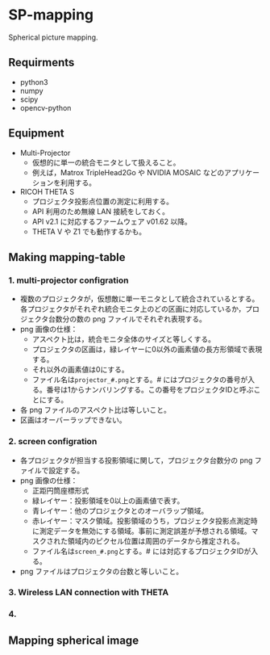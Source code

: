 SP-mapping
==========

Spherical picture mapping.




Requirments
-----------
* python3
* numpy
* scipy
* opencv-python

Equipment
---------
* Multi-Projector
	- 仮想的に単一の統合モニタとして扱えること。
	- 例えば，Matrox TripleHead2Go や NVIDIA MOSAIC などのアプリケーションを利用する。
* RICOH THETA S
	- プロジェクタ投影点位置の測定に利用する。
	- API 利用のため無線 LAN 接続をしておく。
	- API v2.1 に対応するファームウェア v01.62 以降。
	- THETA V や Z1 でも動作するかも。




Making mapping-table
--------------------

### 1. multi-projector configration
* 複数のプロジェクタが，仮想敵に単一モニタとして統合されているとする。各プロジェクタがそれぞれ統合モニタ上のどの区画に対応しているか，プロジェクタ台数分の数の png ファイルでそれぞれ表現する。
* png 画像の仕様：
	- アスペクト比は，統合モニタ全体のサイズと等しくする。
	- プロジェクタの区画は，緑レイヤーに0以外の画素値の長方形領域で表現する。
	- それ以外の画素値は0にする。
	- ファイル名は`projector_#.png`とする。# にはプロジェクタの番号が入る。番号は1からナンバリングする。この番号をプロジェクタIDと呼ぶことにする。
* 各 png ファイルのアスペクト比は等しいこと。
* 区画はオーバーラップできない。


### 2. screen configration
* 各プロジェクタが担当する投影領域に関して，プロジェクタ台数分の png ファイルで設定する。
* png 画像の仕様：
	- 正距円筒座標形式
	- 緑レイヤー：投影領域を0以上の画素値で表す。
	- 青レイヤー：他のプロジェクタとのオーバラップ領域。
	- 赤レイヤー：マスク領域。投影領域のうち，プロジェクタ投影点測定時に測定データを無効にする領域。事前に測定誤差が予想される領域。マスクされた領域内のピクセル位置は周囲のデータから推定される。
	- ファイル名は`screen_#.png`とする。# には対応するプロジェクタIDが入る。
* png ファイルはプロジェクタの台数と等しいこと。



### 3. Wireless LAN connection with THETA


### 4. 


Mapping spherical image
-----------------------


